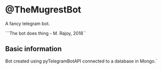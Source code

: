 # @TheMugrestBot

A fancy telegram bot.

```The bot does thing - M. Rajoy, 2018``

## Basic information

Bot created using pyTelegramBotAPI connected to a database in Mongo.`
